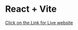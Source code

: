 # React + Vite

 [Click on the Link for Live website]([https://socialprofilepagefrontendmentor.netlify.app/])

